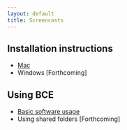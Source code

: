```yaml
---
layout: default
title: Screencasts
---
```


## Installation instructions

  - [Mac](http://youtu.be/Zd21oKKuZDs)
  - Windows [Forthcoming]

## Using BCE

  - [Basic software usage](http://youtu.be/ezxwyzQqd4s)
  - Using shared folders [Forthcoming]

